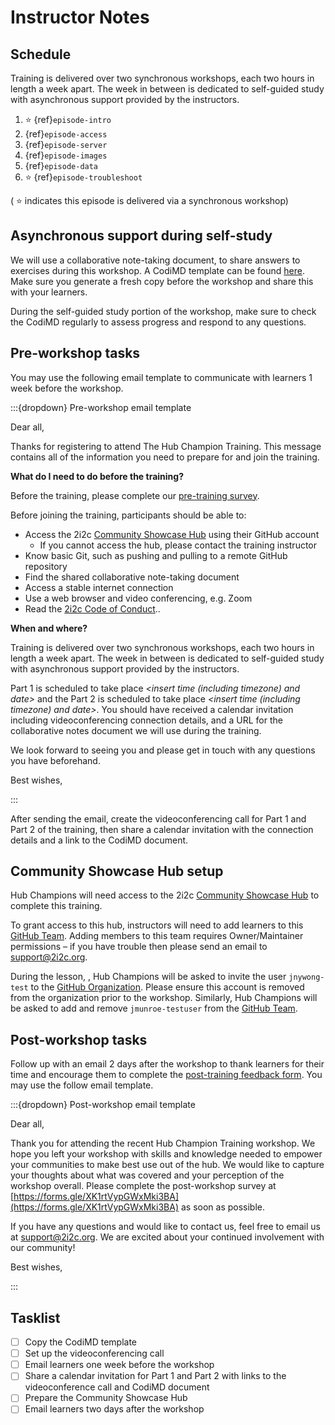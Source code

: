 # Instructor Notes

## Schedule

Training is delivered over two synchronous workshops, each two hours in length a week apart. The week in between is dedicated to self-guided study with asynchronous support provided by the instructors.

1. ⭐ {ref}`episode-intro`
1. {ref}`episode-access`
1. {ref}`episode-server`
1. {ref}`episode-images`
1. {ref}`episode-data`
1. ⭐ {ref}`episode-troubleshoot`

( ⭐ indicates this episode is delivered via a synchronous workshop)

## Asynchronous support during self-study

We will use a collaborative note-taking document, to share answers to exercises during this workshop. A CodiMD template can be found [here](https://codimd.carpentries.org/PJguPN3MQmetgJil9YrDaA). Make sure you generate a fresh copy before the workshop and share this with your learners.

During the self-guided study portion of the workshop, make sure to check the CodiMD regularly to assess progress and respond to any questions.

## Pre-workshop tasks

You may use the following email template to communicate with learners 1 week before the workshop.

:::{dropdown} Pre-workshop email template

Dear all,

Thanks for registering to attend The Hub Champion Training. This message contains all of the information you need to prepare for and join the training.

**What do I need to do before the training?**

Before the training, please complete our [pre-training survey](https://forms.gle/xRkGDfNaePUB12Ka6).

Before joining the training, participants should be able to:

- Access the 2i2c [Community Showcase Hub](https://showcase.2i2c.cloud) using their GitHub account
    - If you cannot access the hub, please contact the training instructor
- Know basic Git, such as pushing and pulling to a remote GitHub repository
- Find the shared collaborative note-taking document
- Access a stable internet connection
- Use a web browser and video conferencing, e.g. Zoom
- Read the [2i2c Code of Conduct](https://compass.2i2c.org/code-of-conduct/)..

**When and where?**

Training is delivered over two synchronous workshops, each two hours in length a week apart. The week in between is dedicated to self-guided study with asynchronous support provided by the instructors.

Part 1 is scheduled to take place *<insert time (including timezone) and date>* and the Part 2 is scheduled to take place *<insert time (including timezone) and date>*. You should have received a calendar invitation including videoconferencing connection details, and a URL for the collaborative notes document we will use during the training.

We look forward to seeing you and please get in touch with any questions you have beforehand.

Best wishes,

*<insert instructor names here>*

:::

After sending the email, create the videoconferencing call for Part 1 and Part 2 of the training, then share a calendar invitation with the connection details and a link to the CodiMD document.  

## Community Showcase Hub setup

Hub Champions will need access to the 2i2c [Community Showcase Hub](https://showcase.2i2c.cloud) to complete this training.

To grant access to this hub, instructors will need to add learners to this [GitHub Team](https://github.com/orgs/2i2c-community-showcase/teams/access-2i2c-showcase). Adding members to this team requires Owner/Maintainer permissions – if you have trouble then please send an email to [support@2i2c.org](mailto:support@2i2c.org).

During the lesson, [](episode-access), Hub Champions will be asked to invite the user `jnywong-test` to the [GitHub Organization](https://github.com/2i2c-community-showcase). Please ensure this account is removed from the organization prior to the workshop. Similarly, Hub Champions will be asked to add and remove `jmunroe-testuser` from the [GitHub Team](https://github.com/orgs/2i2c-community-showcase/teams/access-2i2c-showcase).

## Post-workshop tasks
    
Follow up with an email 2 days after the workshop to thank learners for their time and encourage them to complete the [post-training feedback form](https://forms.gle/XK1rtVypGWxMki3BA). You may use the follow email template.
   
:::{dropdown} Post-workshop email template
    
Dear all,

Thank you for attending the recent Hub Champion Training workshop. We hope you left your workshop with skills and knowledge needed to empower your communities to make best use out of the hub. We would like to capture your thoughts about what was covered and your perception of the workshop overall. Please complete the post-workshop survey at [https://forms.gle/XK1rtVypGWxMki3BA](https://forms.gle/XK1rtVypGWxMki3BA) as soon as possible.

If you have any questions and would like to contact us, feel free to email us at [support@2i2c.org](mailto:support@2i2c.org). We are excited about your continued involvement with our community!

Best wishes,
    
*<insert instructor names here>*
    
:::
    
    
## Tasklist

- [ ] Copy the CodiMD template
- [ ] Set up the videoconferencing call
- [ ] Email learners one week before the workshop
- [ ] Share a calendar invitation for Part 1 and Part 2 with links to the videoconference call and CodiMD document
- [ ] Prepare the Community Showcase Hub
- [ ] Email learners two days after the workshop
